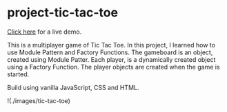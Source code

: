 # project-tic-tac-toe

[Click here](https://saad-hu.github.io/project-tic-tac-toe/) for a live demo.

This is a multiplayer game of Tic Tac Toe. In this project, I learned how to use Module Pattern and Factory Functions. The gameboard is an object, created using Module Patter. Each player, is a dynamically created object using a Factory Function. The player objects are created when the game is started. 

Build using vanilla JavaScript, CSS and HTML.

!(./images/tic-tac-toe)
